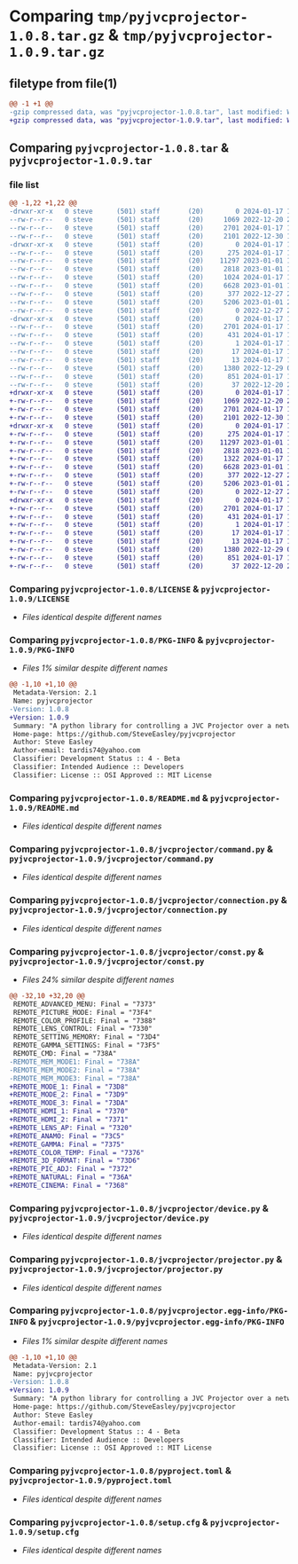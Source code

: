 # Comparing `tmp/pyjvcprojector-1.0.8.tar.gz` & `tmp/pyjvcprojector-1.0.9.tar.gz`

## filetype from file(1)

```diff
@@ -1 +1 @@
-gzip compressed data, was "pyjvcprojector-1.0.8.tar", last modified: Wed Jan 17 14:22:23 2024, max compression
+gzip compressed data, was "pyjvcprojector-1.0.9.tar", last modified: Wed Jan 17 15:55:46 2024, max compression
```

## Comparing `pyjvcprojector-1.0.8.tar` & `pyjvcprojector-1.0.9.tar`

### file list

```diff
@@ -1,22 +1,22 @@
-drwxr-xr-x   0 steve      (501) staff       (20)        0 2024-01-17 14:22:23.758680 pyjvcprojector-1.0.8/
--rw-r--r--   0 steve      (501) staff       (20)     1069 2022-12-20 20:10:52.000000 pyjvcprojector-1.0.8/LICENSE
--rw-r--r--   0 steve      (501) staff       (20)     2701 2024-01-17 14:22:23.758806 pyjvcprojector-1.0.8/PKG-INFO
--rw-r--r--   0 steve      (501) staff       (20)     2101 2022-12-30 15:06:44.000000 pyjvcprojector-1.0.8/README.md
-drwxr-xr-x   0 steve      (501) staff       (20)        0 2024-01-17 14:22:23.756916 pyjvcprojector-1.0.8/jvcprojector/
--rw-r--r--   0 steve      (501) staff       (20)      275 2024-01-17 14:09:11.000000 pyjvcprojector-1.0.8/jvcprojector/__init__.py
--rw-r--r--   0 steve      (501) staff       (20)    11297 2023-01-01 19:31:59.000000 pyjvcprojector-1.0.8/jvcprojector/command.py
--rw-r--r--   0 steve      (501) staff       (20)     2818 2023-01-01 19:32:35.000000 pyjvcprojector-1.0.8/jvcprojector/connection.py
--rw-r--r--   0 steve      (501) staff       (20)     1024 2024-01-17 14:09:11.000000 pyjvcprojector-1.0.8/jvcprojector/const.py
--rw-r--r--   0 steve      (501) staff       (20)     6628 2023-01-01 19:34:32.000000 pyjvcprojector-1.0.8/jvcprojector/device.py
--rw-r--r--   0 steve      (501) staff       (20)      377 2022-12-27 23:57:50.000000 pyjvcprojector-1.0.8/jvcprojector/error.py
--rw-r--r--   0 steve      (501) staff       (20)     5206 2023-01-01 21:15:47.000000 pyjvcprojector-1.0.8/jvcprojector/projector.py
--rw-r--r--   0 steve      (501) staff       (20)        0 2022-12-27 23:51:41.000000 pyjvcprojector-1.0.8/jvcprojector/py.typed
-drwxr-xr-x   0 steve      (501) staff       (20)        0 2024-01-17 14:22:23.758360 pyjvcprojector-1.0.8/pyjvcprojector.egg-info/
--rw-r--r--   0 steve      (501) staff       (20)     2701 2024-01-17 14:22:23.000000 pyjvcprojector-1.0.8/pyjvcprojector.egg-info/PKG-INFO
--rw-r--r--   0 steve      (501) staff       (20)      431 2024-01-17 14:22:23.000000 pyjvcprojector-1.0.8/pyjvcprojector.egg-info/SOURCES.txt
--rw-r--r--   0 steve      (501) staff       (20)        1 2024-01-17 14:22:23.000000 pyjvcprojector-1.0.8/pyjvcprojector.egg-info/dependency_links.txt
--rw-r--r--   0 steve      (501) staff       (20)       17 2024-01-17 14:22:23.000000 pyjvcprojector-1.0.8/pyjvcprojector.egg-info/requires.txt
--rw-r--r--   0 steve      (501) staff       (20)       13 2024-01-17 14:22:23.000000 pyjvcprojector-1.0.8/pyjvcprojector.egg-info/top_level.txt
--rw-r--r--   0 steve      (501) staff       (20)     1380 2022-12-29 00:50:02.000000 pyjvcprojector-1.0.8/pyproject.toml
--rw-r--r--   0 steve      (501) staff       (20)      851 2024-01-17 14:22:23.759743 pyjvcprojector-1.0.8/setup.cfg
--rw-r--r--   0 steve      (501) staff       (20)       37 2022-12-20 20:10:24.000000 pyjvcprojector-1.0.8/setup.py
+drwxr-xr-x   0 steve      (501) staff       (20)        0 2024-01-17 15:55:46.974743 pyjvcprojector-1.0.9/
+-rw-r--r--   0 steve      (501) staff       (20)     1069 2022-12-20 20:10:52.000000 pyjvcprojector-1.0.9/LICENSE
+-rw-r--r--   0 steve      (501) staff       (20)     2701 2024-01-17 15:55:46.975327 pyjvcprojector-1.0.9/PKG-INFO
+-rw-r--r--   0 steve      (501) staff       (20)     2101 2022-12-30 15:06:44.000000 pyjvcprojector-1.0.9/README.md
+drwxr-xr-x   0 steve      (501) staff       (20)        0 2024-01-17 15:55:46.967642 pyjvcprojector-1.0.9/jvcprojector/
+-rw-r--r--   0 steve      (501) staff       (20)      275 2024-01-17 15:53:32.000000 pyjvcprojector-1.0.9/jvcprojector/__init__.py
+-rw-r--r--   0 steve      (501) staff       (20)    11297 2023-01-01 19:31:59.000000 pyjvcprojector-1.0.9/jvcprojector/command.py
+-rw-r--r--   0 steve      (501) staff       (20)     2818 2023-01-01 19:32:35.000000 pyjvcprojector-1.0.9/jvcprojector/connection.py
+-rw-r--r--   0 steve      (501) staff       (20)     1322 2024-01-17 15:55:04.000000 pyjvcprojector-1.0.9/jvcprojector/const.py
+-rw-r--r--   0 steve      (501) staff       (20)     6628 2023-01-01 19:34:32.000000 pyjvcprojector-1.0.9/jvcprojector/device.py
+-rw-r--r--   0 steve      (501) staff       (20)      377 2022-12-27 23:57:50.000000 pyjvcprojector-1.0.9/jvcprojector/error.py
+-rw-r--r--   0 steve      (501) staff       (20)     5206 2023-01-01 21:15:47.000000 pyjvcprojector-1.0.9/jvcprojector/projector.py
+-rw-r--r--   0 steve      (501) staff       (20)        0 2022-12-27 23:51:41.000000 pyjvcprojector-1.0.9/jvcprojector/py.typed
+drwxr-xr-x   0 steve      (501) staff       (20)        0 2024-01-17 15:55:46.974381 pyjvcprojector-1.0.9/pyjvcprojector.egg-info/
+-rw-r--r--   0 steve      (501) staff       (20)     2701 2024-01-17 15:55:46.000000 pyjvcprojector-1.0.9/pyjvcprojector.egg-info/PKG-INFO
+-rw-r--r--   0 steve      (501) staff       (20)      431 2024-01-17 15:55:46.000000 pyjvcprojector-1.0.9/pyjvcprojector.egg-info/SOURCES.txt
+-rw-r--r--   0 steve      (501) staff       (20)        1 2024-01-17 15:55:46.000000 pyjvcprojector-1.0.9/pyjvcprojector.egg-info/dependency_links.txt
+-rw-r--r--   0 steve      (501) staff       (20)       17 2024-01-17 15:55:46.000000 pyjvcprojector-1.0.9/pyjvcprojector.egg-info/requires.txt
+-rw-r--r--   0 steve      (501) staff       (20)       13 2024-01-17 15:55:46.000000 pyjvcprojector-1.0.9/pyjvcprojector.egg-info/top_level.txt
+-rw-r--r--   0 steve      (501) staff       (20)     1380 2022-12-29 00:50:02.000000 pyjvcprojector-1.0.9/pyproject.toml
+-rw-r--r--   0 steve      (501) staff       (20)      851 2024-01-17 15:55:46.976437 pyjvcprojector-1.0.9/setup.cfg
+-rw-r--r--   0 steve      (501) staff       (20)       37 2022-12-20 20:10:24.000000 pyjvcprojector-1.0.9/setup.py
```

### Comparing `pyjvcprojector-1.0.8/LICENSE` & `pyjvcprojector-1.0.9/LICENSE`

 * *Files identical despite different names*

### Comparing `pyjvcprojector-1.0.8/PKG-INFO` & `pyjvcprojector-1.0.9/PKG-INFO`

 * *Files 1% similar despite different names*

```diff
@@ -1,10 +1,10 @@
 Metadata-Version: 2.1
 Name: pyjvcprojector
-Version: 1.0.8
+Version: 1.0.9
 Summary: "A python library for controlling a JVC Projector over a network connection."
 Home-page: https://github.com/SteveEasley/pyjvcprojector
 Author: Steve Easley
 Author-email: tardis74@yahoo.com
 Classifier: Development Status :: 4 - Beta
 Classifier: Intended Audience :: Developers
 Classifier: License :: OSI Approved :: MIT License
```

### Comparing `pyjvcprojector-1.0.8/README.md` & `pyjvcprojector-1.0.9/README.md`

 * *Files identical despite different names*

### Comparing `pyjvcprojector-1.0.8/jvcprojector/command.py` & `pyjvcprojector-1.0.9/jvcprojector/command.py`

 * *Files identical despite different names*

### Comparing `pyjvcprojector-1.0.8/jvcprojector/connection.py` & `pyjvcprojector-1.0.9/jvcprojector/connection.py`

 * *Files identical despite different names*

### Comparing `pyjvcprojector-1.0.8/jvcprojector/const.py` & `pyjvcprojector-1.0.9/jvcprojector/const.py`

 * *Files 24% similar despite different names*

```diff
@@ -32,10 +32,20 @@
 REMOTE_ADVANCED_MENU: Final = "7373"
 REMOTE_PICTURE_MODE: Final = "73F4"
 REMOTE_COLOR_PROFILE: Final = "7388"
 REMOTE_LENS_CONTROL: Final = "7330"
 REMOTE_SETTING_MEMORY: Final = "73D4"
 REMOTE_GAMMA_SETTINGS: Final = "73F5"
 REMOTE_CMD: Final = "738A"
-REMOTE_MEM_MODE1: Final = "738A"
-REMOTE_MEM_MODE2: Final = "738A"
-REMOTE_MEM_MODE3: Final = "738A"
+REMOTE_MODE_1: Final = "73D8"
+REMOTE_MODE_2: Final = "73D9"
+REMOTE_MODE_3: Final = "73DA"
+REMOTE_HDMI_1: Final = "7370"
+REMOTE_HDMI_2: Final = "7371"
+REMOTE_LENS_AP: Final = "7320"
+REMOTE_ANAMO: Final = "73C5"
+REMOTE_GAMMA: Final = "7375"
+REMOTE_COLOR_TEMP: Final = "7376"
+REMOTE_3D_FORMAT: Final = "73D6"
+REMOTE_PIC_ADJ: Final = "7372"
+REMOTE_NATURAL: Final = "736A"
+REMOTE_CINEMA: Final = "7368"
```

### Comparing `pyjvcprojector-1.0.8/jvcprojector/device.py` & `pyjvcprojector-1.0.9/jvcprojector/device.py`

 * *Files identical despite different names*

### Comparing `pyjvcprojector-1.0.8/jvcprojector/projector.py` & `pyjvcprojector-1.0.9/jvcprojector/projector.py`

 * *Files identical despite different names*

### Comparing `pyjvcprojector-1.0.8/pyjvcprojector.egg-info/PKG-INFO` & `pyjvcprojector-1.0.9/pyjvcprojector.egg-info/PKG-INFO`

 * *Files 1% similar despite different names*

```diff
@@ -1,10 +1,10 @@
 Metadata-Version: 2.1
 Name: pyjvcprojector
-Version: 1.0.8
+Version: 1.0.9
 Summary: "A python library for controlling a JVC Projector over a network connection."
 Home-page: https://github.com/SteveEasley/pyjvcprojector
 Author: Steve Easley
 Author-email: tardis74@yahoo.com
 Classifier: Development Status :: 4 - Beta
 Classifier: Intended Audience :: Developers
 Classifier: License :: OSI Approved :: MIT License
```

### Comparing `pyjvcprojector-1.0.8/pyproject.toml` & `pyjvcprojector-1.0.9/pyproject.toml`

 * *Files identical despite different names*

### Comparing `pyjvcprojector-1.0.8/setup.cfg` & `pyjvcprojector-1.0.9/setup.cfg`

 * *Files identical despite different names*

